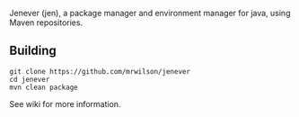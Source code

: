 Jenever (jen), a package manager and environment manager for java, using Maven repositories.

## Building
    git clone https://github.com/mrwilson/jenever
    cd jenever
    mvn clean package
    
See wiki for more information.